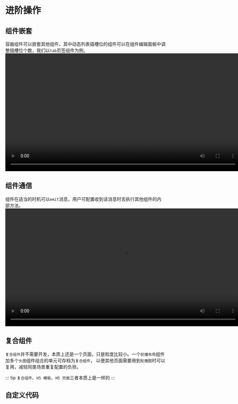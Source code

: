 # 进阶操作

## 组件嵌套
容器组件可以嵌套其他组件，其中动态列表插槽位的组件可以在组件编辑面板中调整插槽位个数，我们以`tab`页签组件为例。
<video width="740px" controls="controls" src="https://raptor-1254302757.cos.ap-guangzhou.myqcloud.com/website/video/slot.mp4" />

## 组件通信
组件在适当的时机可以`emit`消息，用户可配置收到该消息时去执行其他组件的内部方法。
<video width="740px" controls="controls" src="https://raptor-1254302757.cos.ap-guangzhou.myqcloud.com/website/video/event.mp4" />

## 复合组件
`复合组件`并不需要开发，本质上还是一个页面，只是粒度比较小。一个`轮播布局`组件加多个`头图`组件组合的单元可存档为`复合组件`，
以便其他页面需要用到`轮播图`时可以复用，减轻同类场景重复配置的负担。

::: tip
`复合组件`、`H5 模板`、`H5 页面`三者本质上是一样的
:::

## 自定义代码


